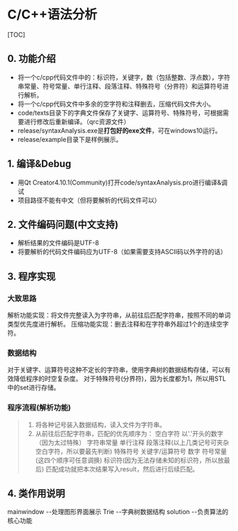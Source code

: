 C/C++语法分析
============
[TOC]
## 0. 功能介绍
* 将一个c/cpp代码文件中的：标识符，关键字，数（包括整数、浮点数），字符串常量、符号常量、单行注释、段落注释、特殊符号（分界符）和运算符号进行解析。
* 将一个c/cpp代码文件中多余的空字符和注释删去，压缩代码文件大小。
* code/texts目录下的字典文件保存了关键字、运算符号、特殊符号，可根据需要进行修改后重新编译。（qrc资源文件）
* release/syntaxAnalysis.exe是**打包好的exe文件**，可在windows10运行。
* release/example目录下是样例展示。

## 1. 编译&Debug
* 用Qt Creator4.10.1(Community)打开code/syntaxAnalysis.pro进行编译&调试
* 项目路径不能有中文（但将要解析的代码文件可以）

## 2. 文件编码问题(中文支持)
* 解析结果的文件编码是UTF-8
* 将要解析的代码文件编码应为UTF-8（如果需要支持ASCII码以外字符的话）




## 3. 程序实现

### 大致思路
解析功能实现：将文件完整读入为字符串，从前往后匹配字符串，按照不同的单词类型优先度进行解析。
压缩功能实现：删去注释和在字符串外超过1个的连续空字符。

### 数据结构
对于关键字、运算符号这种不定长的字符串，使用字典树的数据结构存储，可以有效降低程序的时空复杂度。
对于特殊符号(分界符)，因为长度都为1，所以用STL中的set进行存储。

### 程序流程(解析功能)
> 1. 将各种记号装入数据结构，读入文件为字符串。
> 2. 从前往后匹配字符串，匹配的优先顺序为：
>   空白字符
>   以'.'开头的数字（因为太过特殊）
>   字符串常量
>   单行注释
>   段落注释(以上几类记号可夹杂空白字符，所以要最先判断)
>   特殊符号
>   关键字/运算符号
>   数字
>   符号常量(这四个顺序可任意调换)
>   标识符(因为无法存储未知的标识符，所以放最后)
>   匹配成功就把本次结果写入result，然后进行后续匹配。

## 4. 类作用说明
mainwindow  --处理图形界面展示
Trie    --字典树数据结构
solution    --负责算法的核心功能